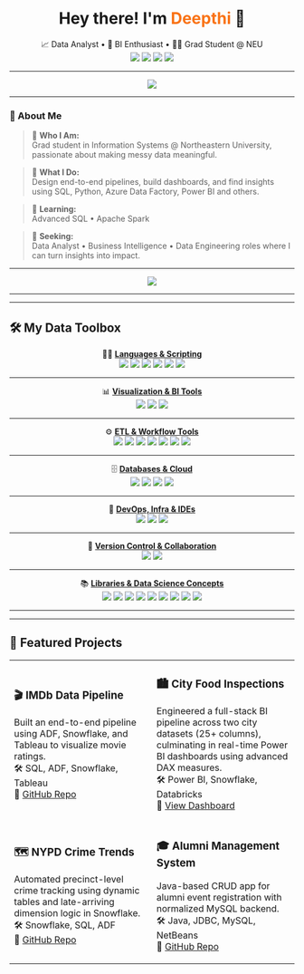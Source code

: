 
<h1 align="center">Hey there! I'm <span style="color:#F97316;">Deepthi</span> 👋</h1>

<p align="center">
  📈 Data Analyst • 🧠 BI Enthusiast • 👨‍🎓 Grad Student @ NEU  
  <br>
  <img src="https://img.shields.io/badge/Data--Driven-Storyteller-%234E9F3D?style=for-the-badge&logo=data:image/svg+xml;base64," />
  <img src="https://img.shields.io/badge/SQL-%2300B4D8?style=for-the-badge&logo=postgresql&logoColor=white" />
  <img src="https://img.shields.io/badge/Python-%231E90FF?style=for-the-badge&logo=python&logoColor=white" />
  <img src="https://img.shields.io/badge/PowerBI-%23F2C811?style=for-the-badge&logo=powerbi&logoColor=black" />
</p>

---

<p align="center">
  <img src="https://readme-typing-svg.herokuapp.com?font=Fira+Code&duration=3500&pause=1000&color=F97316&center=true&vCenter=true&width=500&lines=Turning+data+into+decisions...;One+dashboard+at+a+time.">
</p>

---

### 📌 About Me

> 💬 **Who I Am:**  
> Grad student in Information Systems @ Northeastern University, passionate about making messy data meaningful.  

> 🧩 **What I Do:**  
> Design end-to-end pipelines, build dashboards, and find insights using SQL, Python, Azure Data Factory, Power BI and others.

> 🌱 **Learning:**  
> Advanced SQL • Apache Spark 

> 🚀 **Seeking:**  
> Data Analyst • Business Intelligence • Data Engineering roles where I can turn insights into impact.

---

<p align="center">
  <img src="https://capsule-render.vercel.app/api?type=rect&color=gradient&text=Welcome%20to%20My%20GitHub!&fontColor=ffffff&fontSize=30&height=100&section=header" />
</p>

---
---

## 🛠️ My Data Toolbox

<div align="center">
  
🧑‍💻 <strong><ins>Languages & Scripting</ins></strong>  
<img src="https://img.shields.io/badge/SQL-025E8C?style=flat-square&logo=postgresql&logoColor=white" />
<img src="https://img.shields.io/badge/Python-3776AB?style=flat-square&logo=python&logoColor=white" />
<img src="https://img.shields.io/badge/R-276DC3?style=flat-square&logo=r&logoColor=white" />
<img src="https://img.shields.io/badge/C-00599C?style=flat-square&logo=c&logoColor=white" />
<img src="https://img.shields.io/badge/Java-007396?style=flat-square&logo=java&logoColor=white" />
<img src="https://img.shields.io/badge/Excel-217346?style=flat-square&logo=microsoft-excel&logoColor=white" />

---

📊 <strong><ins>Visualization & BI Tools</ins></strong>  
<img src="https://img.shields.io/badge/Power%20BI-F2C811?style=flat-square&logo=powerbi&logoColor=black" />
<img src="https://img.shields.io/badge/Tableau-E97627?style=flat-square&logo=tableau&logoColor=white" />
<img src="https://img.shields.io/badge/KPI%20Dashboarding-blue?style=flat-square" />

---

⚙️ <strong><ins>ETL & Workflow Tools</ins></strong>  
<img src="https://img.shields.io/badge/Apache%20Spark-E25A1C?style=flat-square&logo=apachespark&logoColor=white" />
<img src="https://img.shields.io/badge/Alteryx-1F4277?style=flat-square&logo=alteryx&logoColor=white" />
<img src="https://img.shields.io/badge/Azure%20Data%20Factory-0078D4?style=flat-square&logo=microsoft-azure&logoColor=white" />
<img src="https://img.shields.io/badge/Databricks-FF3621?style=flat-square&logo=databricks&logoColor=white" />
<img src="https://img.shields.io/badge/ETL%20Pipeline-green?style=flat-square" />
<img src="https://img.shields.io/badge/Data%20Profiling-orange?style=flat-square" />
<img src="https://img.shields.io/badge/ER%20Studio-darkred?style=flat-square" />

---

🗄️ <strong><ins>Databases & Cloud</ins></strong>  
<img src="https://img.shields.io/badge/Snowflake-56B9EB?style=flat-square&logo=snowflake&logoColor=white" />
<img src="https://img.shields.io/badge/MySQL-005C84?style=flat-square&logo=mysql&logoColor=white" />
<img src="https://img.shields.io/badge/Azure-0078D4?style=flat-square&logo=microsoft-azure&logoColor=white" />
<img src="https://img.shields.io/badge/Hadoop-66CCFF?style=flat-square&logo=apache-hadoop&logoColor=black" />

---

🧰 <strong><ins>DevOps, Infra & IDEs</ins></strong>  
<img src="https://img.shields.io/badge/Docker-2496ED?style=flat-square&logo=docker&logoColor=white" />
<img src="https://img.shields.io/badge/Linux-FCC624?style=flat-square&logo=linux&logoColor=black" />
<img src="https://img.shields.io/badge/VSCode-007ACC?style=flat-square&logo=visual-studio-code&logoColor=white" />

---

🔁 <strong><ins>Version Control & Collaboration</ins></strong>  
<img src="https://img.shields.io/badge/Git-F05032?style=flat-square&logo=git&logoColor=white" />
<img src="https://img.shields.io/badge/GitHub-181717?style=flat-square&logo=github&logoColor=white" />

---

📚 <strong><ins>Libraries & Data Science Concepts</ins></strong>  
<img src="https://img.shields.io/badge/pandas-150458?style=flat-square&logo=pandas&logoColor=white" />
<img src="https://img.shields.io/badge/NumPy-013243?style=flat-square&logo=numpy&logoColor=white" />
<img src="https://img.shields.io/badge/scikit--learn-F7931E?style=flat-square&logo=scikit-learn&logoColor=white" />
<img src="https://img.shields.io/badge/Matplotlib-11557C?style=flat-square&logo=matplotlib&logoColor=white" />
<img src="https://img.shields.io/badge/Statistical%20Analysis-795548?style=flat-square" />
<img src="https://img.shields.io/badge/Predictive%20Modeling-6A1B9A?style=flat-square" />
<img src="https://img.shields.io/badge/Machine%20Learning-00C853?style=flat-square" />
<img src="https://img.shields.io/badge/Deep%20Learning-880E4F?style=flat-square" />
<img src="https://img.shields.io/badge/Clustering-009688?style=flat-square" />

</div>

---
---

## 🚀 Featured Projects

<table>
  <tr>
    <td width="50%">
      
### 🎬 IMDb Data Pipeline  
Built an end-to-end pipeline using ADF, Snowflake, and Tableau to visualize movie ratings.  
🛠️ SQL, ADF, Snowflake, Tableau  
🔗 [GitHub Repo](https://github.com/yourname/imdb-data-pipeline)

</td>
    <td width="50%">
      
### 🏙️ City Food Inspections  
Engineered a full-stack BI pipeline across two city datasets (25+ columns), culminating in real-time Power BI dashboards using advanced DAX measures.  
🛠️ Power BI, Snowflake, Databricks  
🔗 [View Dashboard](https://yourdashboardlink.com)

</td>
  </tr>
  <tr>
    <td width="50%">
      
### 🗺️ NYPD Crime Trends  
Automated precinct-level crime tracking using dynamic tables and late-arriving dimension logic in Snowflake.  
🛠️ Snowflake, SQL, ADF  
🔗 [GitHub Repo](https://github.com/yourname/nypd-crime-analysis)

</td>
    <td width="50%">
      
### 🎓 Alumni Management System  
Java-based CRUD app for alumni event registration with normalized MySQL backend.  
🛠️ Java, JDBC, MySQL, NetBeans  
🔗 [GitHub Repo](https://github.com/yourname/alumni-system)

</td>
  </tr>
</table>
